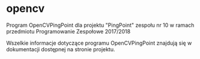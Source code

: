 ﻿# opencv

Program OpenCVPingPoint dla projektu "PingPoint" zespołu nr 10 w ramach przedmiotu Programowanie Zespołowe 2017/2018

Wszelkie informacje dotyczące programu OpenCVPingPoint znajdują się w dokumentacji dostępnej na stronie projektu.

